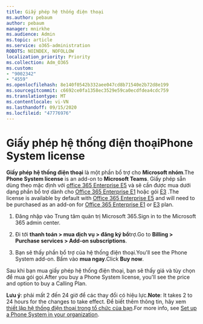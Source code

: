 ```yaml
---
title: Giấy phép hệ thống điện thoại
ms.author: pebaum
author: pebaum
manager: mnirkhe
ms.audience: Admin
ms.topic: article
ms.service: o365-administration
ROBOTS: NOINDEX, NOFOLLOW
localization_priority: Priority
ms.collection: Adm_O365
ms.custom:
- "9002342"
- "4559"
ms.openlocfilehash: 8e140f0542b332aee047cd8b71540e2b72d8e199
ms.sourcegitcommit: c6692ce0fa1358ec3529e59ca0ecdfdea4cdc759
ms.translationtype: MT
ms.contentlocale: vi-VN
ms.lasthandoff: 09/15/2020
ms.locfileid: "47776976"
---
```

# <a name="phone-system-license"></a><span data-ttu-id="2ae2f-102">Giấy phép hệ thống điện thoại</span><span class="sxs-lookup"><span data-stu-id="2ae2f-102">Phone System license</span></span>

<span data-ttu-id="2ae2f-103">**Giấy phép hệ thống điện thoại** là một phần bổ trợ cho **Microsoft nhóm**.</span><span class="sxs-lookup"><span data-stu-id="2ae2f-103">The **Phone System license** is an add-on to **Microsoft Teams**.</span></span> <span data-ttu-id="2ae2f-104">Giấy phép sẵn dùng theo mặc định với [office 365 Enterprise E5](https://www.microsoft.com/microsoft-365/business/office-365-enterprise-e5-business-software?rtc=1&activetab=pivot%3aoverviewtab) và sẽ cần được mua dưới dạng phần bổ trợ dành cho [Office 365 Enterprise E1](https://products.office.com/business/office-365-enterprise-e1-business-software) hoặc gói [E3](https://products.office.com/business/office-365-enterprise-e3-business-software) .</span><span class="sxs-lookup"><span data-stu-id="2ae2f-104">The license is available by default with [Office 365 Enterprise E5](https://www.microsoft.com/microsoft-365/business/office-365-enterprise-e5-business-software?rtc=1&activetab=pivot%3aoverviewtab) and will need to be purchased as an add-on for [Office 365 Enterprise E1](https://products.office.com/business/office-365-enterprise-e1-business-software) or [E3](https://products.office.com/business/office-365-enterprise-e3-business-software) plan.</span></span>

1. <span data-ttu-id="2ae2f-105">Đăng nhập vào Trung tâm quản trị Microsoft 365.</span><span class="sxs-lookup"><span data-stu-id="2ae2f-105">Sign in to the Microsoft 365 admin center.</span></span>

2. <span data-ttu-id="2ae2f-106">Đi tới **thanh toán > mua dịch vụ > đăng ký bổ**trợ.</span><span class="sxs-lookup"><span data-stu-id="2ae2f-106">Go to **Billing > Purchase services > Add-on subscriptions**.</span></span> 

3. <span data-ttu-id="2ae2f-107">Bạn sẽ thấy phần bổ trợ của hệ thống điện thoại.</span><span class="sxs-lookup"><span data-stu-id="2ae2f-107">You'll see the Phone System add-on.</span></span> <span data-ttu-id="2ae2f-108">Bấm vào **mua ngay**.</span><span class="sxs-lookup"><span data-stu-id="2ae2f-108">Click **Buy now**.</span></span>

<span data-ttu-id="2ae2f-109">Sau khi bạn mua giấy phép hệ thống điện thoại, bạn sẽ thấy giá và tùy chọn để mua gói gọi.</span><span class="sxs-lookup"><span data-stu-id="2ae2f-109">After you buy a Phone System license, you'll see the price and option to buy a Calling Plan.</span></span>

<span data-ttu-id="2ae2f-110">**Lưu ý**: phải mất 2 đến 24 giờ để các thay đổi có hiệu lực.</span><span class="sxs-lookup"><span data-stu-id="2ae2f-110">**Note**: It takes 2 to 24 hours for the changes to take effect.</span></span> <span data-ttu-id="2ae2f-111">Để biết thêm thông tin, hãy xem [thiết lập hệ thống điện thoại trong tổ chức của bạn](https://docs.microsoft.com/MicrosoftTeams/setting-up-your-phone-system).</span><span class="sxs-lookup"><span data-stu-id="2ae2f-111">For more info, see [Set up a Phone System in your organization](https://docs.microsoft.com/MicrosoftTeams/setting-up-your-phone-system).</span></span> 

